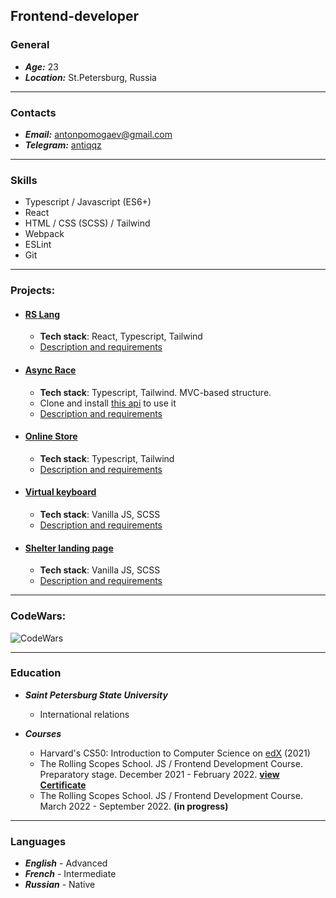 ## Frontend-developer

### General
* ***Age:*** 23
* ***Location:*** St.Petersburg, Russia
----

### Contacts
* ***Email:*** antonpomogaev@gmail.com
* ***Telegram:*** [antiqqz](https://t.me/antiqqz)
----

### Skills
* Typescript / Javascript (ES6+)
* React
* HTML / CSS (SCSS) / Tailwind
* Webpack
* ESLint
* Git
----

### Projects:
* #### [RS Lang](https://rss-team56-2022.netlify.app/) ####
     * **Tech stack**: React, Typescript, Tailwind
     * [Description and requirements](https://github.com/antiqqt/rslang/pull/21)

* #### [Async Race](https://rolling-scopes-school.github.io/antiqqt-JSFE2022Q1/async-race/dist/) ####
     * **Tech stack**: Typescript, Tailwind. MVC-based structure.
     * Clone and install [this api](https://github.com/mikhama/async-race-api) to use it
     * [Description and requirements](https://github.com/antiqqt/RSS-Tasks-Stages-1-2/pull/3)

* #### [Online Store](https://rolling-scopes-school.github.io/antiqqt-JSFE2022Q1/online-store/dist/) ####
     * **Tech stack**: Typescript, Tailwind
     * [Description and requirements](https://github.com/antiqqt/RSS-Tasks-Stages-1-2/pull/4)

* #### [Virtual keyboard](https://antiqqt.github.io/virtual-keyboard/dist/) ####
     * **Tech stack**: Vanilla JS, SCSS
     * [Description and requirements](https://github.com/antiqqt/virtual-keyboard/pull/1)

* #### [Shelter landing page](https://rolling-scopes-school.github.io/antiqqt-JSFE2022Q1/shelter/pages/main/) ####
     * **Tech stack**: Vanilla JS, SCSS
     * [Description and requirements](https://github.com/antiqqt/Stage1/blob/main/README.md#shelter-landing-page)

----
### CodeWars:
![CodeWars](https://www.codewars.com/users/antiqqt/badges/large)

----

### Education
* ***Saint Petersburg State University***
    * International relations

* ***Courses***
    * Harvard's CS50: Introduction to Computer Science on [edX](https://cs50.harvard.edu/x/2021/) (2021)
    * The Rolling Scopes School. JS / Frontend Development Course. Preparatory stage. December 2021 - February 2022. **[view Certificate](https://app.rs.school/certificate/hyt0hs99)**
    * The Rolling Scopes School. JS / Frontend Development Course. March 2022 - September 2022. **(in progress)**
----

### Languages
* ***English*** - Advanced
* ***French*** - Intermediate
* ***Russian*** - Native
